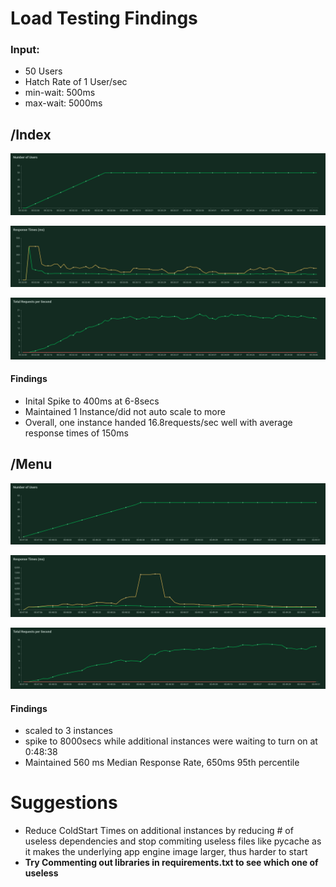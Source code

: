 # Load Testing Findings

### Input:
- 50 Users
- Hatch Rate of 1 User/sec
- min-wait: 500ms
- max-wait: 5000ms

## /Index

![# of users over time](./images/number_of_users_1608874320.png)

![response times](./images/response_times_(ms)_1608874320.png)

![total requests/sec](./images/total_requests_per_second_1608874320.png)


#### Findings
- Inital Spike to 400ms at 6-8secs
- Maintained 1 Instance/did not auto scale to more
- Overall, one instance handed 16.8requests/sec well with average response times of 150ms

## /Menu

![# of users over time](./images/number_of_users_1608875264.png)

![response times](./images/response_times_(ms)_1608875264.png)

![total requests/sec](./images/total_requests_per_second_1608875264.png)

#### Findings
- scaled to 3 instances
- spike to 8000secs while additional instances were waiting to turn on at 0:48:38
- Maintained 560 ms Median Response Rate, 650ms 95th percentile


# Suggestions
- Reduce ColdStart Times on additional instances by reducing # of useless dependencies and stop commiting useless files like pycache as it makes the underlying app engine image larger, thus harder to start
- **Try Commenting out libraries in requirements.txt to see which one of useless**